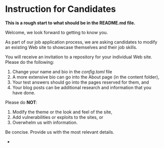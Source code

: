 # Instruction for Candidates

**This is a rough start to what should be in the README.md file.**

Welcome, we look forward to getting to know you. 

As part of our job application process, we are asking candidates to modify an existing Web site to showcase themselves and their job skills. 

You will receive an invitation to a repository for your individual Web site. Please do the following:

1. Change your name and bio in the _config.toml_ file
2. A more extensive bio can go into the About page (in the content folder),
3. Your test answers should go into the pages reserved for them, and
4. Your blog posts can be additional research and information that you have done. 

Please do **NOT**:
1. Modify the theme or the look and feel of the site,
2. Add vulnerabilities or exploits to the sites, or
3. Overwhelm us with information.

Be concise. Provide us with the most relevant details.

-
